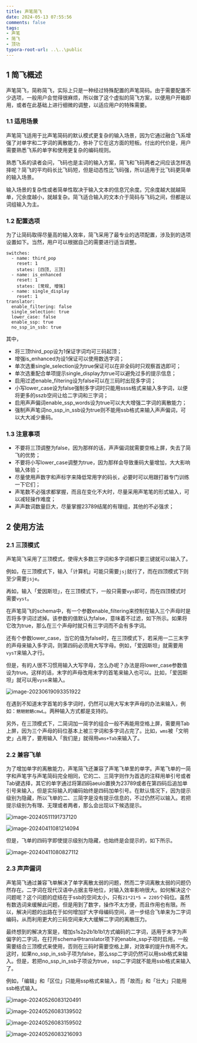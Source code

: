 ```yaml
---
title: 声笔简飞
date: 2024-05-13 07:55:56
comments: false
tags:
- 声笔
- 简飞
- 顶功
typora-root-url: ..\..\public
---
```


## 1 简飞概述

声笔简飞，简称简飞，实际上只是一种经过特殊配置的声笔简码。由于需要配置不少选项，一般用户会觉得很麻烦，所以做了这个虚拟的简飞方案，以便用户开箱即用，或者在此基础上进行细微的调整，以适应用户的特殊需要。

### 1.1 适用场景

声笔简飞适用于比声笔简码的默认模式更复杂的输入场景，因为它通过融合飞系增强了对单字和二字词的离散能力，弥补了它在这方面的短板。付出的代价是，用户需要熟悉飞系的单字和使用更复杂的编码规则。

熟悉飞系的读者会问，飞码也是主词的输入方案，简飞和飞码两者之间应该怎样选择呢？简飞的平均码长比飞码短，但是动态性比飞码强，所以适用于比飞码更简单的输入场景。

输入场景的复杂性或者简单性取决于输入文本的信息冗余度。冗余度越大就越简单，冗余度越小，就越复杂。简飞适合输入的文本介于简码与飞码之间，但都是以词组输入为主。

### 1.2 配置选项

为了让简码取得尽量高的输入效率，简飞采用了最专业的选项配置，涉及到的选项设置如下。当然，用户可以根据自己的需要进行适当调整。

```
switches:
  - name: third_pop
    reset: 1
    states: [四顶, 三顶]
  - name: is_enhanced
    reset: 1
    states: [常规, 增强]
  - name: single_display
    reset: 1
translator:
  enable_filtering: false
  single_selection: true
  lower_case: false
  enable_ssp: true
  no_ssp_in_ssb: true
```

其中，

- 将三顶third_pop设为1保证字词均可三码起顶；
- 增强is_enhanced为设1保证可以使用数选字词；
- 单次选重single_selection设为true保证可以在非全码时只观察首选即可；
- 单次选重配合单项提示single_display为true可以避免过多的提示信息；
- 启用过滤enable_filtering设为false可以在三码时出现多字词；
- 小写lower_case设为false强制多字词时只能用ssss格式来输入多字词，以便将更多的sszb空间让给二字词和三字词；
- 启用声声偏词enable_ssp_words设为true可以大大增强二字词的离散能力；
- 强制声声笔词no_ssp_in_ssb设为true则不能用ssb格式来输入声声偏词，可以大大减少重码。

### 1.3 注意事项

- 不要将三顶调整为false，因为那样的话，声声偏词就需要空格上屏，失去了简飞的优势；
- 不要将小写lower_case调整为true，因为那样会导致重码大量增加，大大影响输入体验；
- 尽量使用声数字和声标字来降低常用字的码长，必要时可以用跟打器专门训练一下它们；
- 声笔数不必强求都掌握，而且在变化不大时，尽量采用声笔笔的形式输入，可以减轻操作难度；
- 声声数词数量巨大，尽量掌握23789结尾的有理组，其他的不必强求；

## 2 使用方法

### 2.1 三顶模式

声笔简飞采用了三顶模式，使得大多数三字词和多字词都只要三键就可以输入了。

例如，在三顶模式下，输入「计算机」可能只需要`jsj`就行了，而在四顶模式下则至少需要`jsje`。

再如，输入「爱因斯坦」，在三顶模式下，一般只需要`vys`即可，而在四顶模式时需要`vyst`。

在声笔简飞的schema中，有一个参数enable_filtering来控制在输入三个声母时是否将多字词过滤掉。该参数的值默认为false，意味着不过滤，如下所示。如果将它改为true，那么在三个声母时就只有三字词而不会有多字词。

还有个参数lower_case，当它的值为false时，在三顶模式下，若采用一二三末字的声母来输入多字词，则第四码必须用大写字母。例如，「爱因斯坦」就需要用`vysT`来输入才行。

但是，有的人很不习惯用输入大写字母，怎么办呢？办法是将lower_case参数值设为true。这样的话，末字的声母改用末字的首笔来输入也可以。比如，「爱因斯坦」就可以用`vyse`来输入。

![image-20230619093351922](/images/image-20230619093351922.png)

在遇到不知道末字首笔的多字词时，仍然可以用大写末字声母的办法来输入，例如：`魑魅魍魉cmwL`。两种输入方式都是支持的。

另外，在三顶模式下，二简词加一简字的组合一般不再能用空格上屏，需要用Tab上屏，因为三个声母的码位基本上被三字词和多字词占完了。比如，`wms`被「文明史」占用了，要用输入「我们是」就得用`wms+Tab`来输入了。

### 2.2 兼容飞单

为了增加单字的离散能力，声笔简飞还兼容了声笔飞单里的单字。声笔飞单的一简字和声笔字与声笔简码完全相同，它的二、三简字则作为首选的注释用单引号或者Tab键选择，其它的单字通过将第四码aeuio置换为23789或者在第四码后追加单引号来输入，但是实际输入的编码始终是四码加单引号。在默认情况下，因为提示级别为隐藏，所以飞单的二、三简字是没有提示信息的，不过仍然可以输入。若把提示级别为有理、无理或者两者，那么会出现以下候选提示。

![image-20240511191737120](/images/image-20240511191737120.png)

![image-20240411081214094](/images/image-20240411081214094.png)

但是，飞单的四码字即使提示级别为隐藏，也始终是会提示的，如下所示。

![image-20240411080827112](/images/image-20240411080827112.png)

### 2.3 声声偏词

声笔简飞通过兼容飞单解决了单字离散太弱的问题，然而二字词离散太弱的问题仍然存在。二字词在现代汉语中占据主导地位，对输入效率影响很大。如何解决这个问题呢？这个问题的症结在于ssb的空间太小，只有`21*21*5 = 2205`个码位。虽然有数选词来缓解此问题，但是用到了数字，操作不太方便，而且作用也有限。所以，解决问题的出路在于如何增加扩大字母编码空间，进一步结合飞单来为二字词编码，从而利用更大的三码空间来大大缓解二字词的离散压力。

最终想到的解决方案是，增加s1s2p2b1b1b1方式编码的二字词，适用于末字为声偏字的二字词，在打开schema中translator项下的enable_ssp子项时启用，一般需要结合三顶模式来使用，否则在三码时需要空格上屏，对效率的提升作用不大。这时，如果no_ssp_in_ssb子项为false，那么ssp二字词仍然可以用ssb格式来输入。但是，若把no_ssp_in_ssb子项设为true，ssp二字词就不能用ssb格式来输入了。

例如，「编辑」和「区位」只能用ssp格式来输入，而「故而」和「壮大」只能用ssb格式输入。

![image-20240526083120491](/images/image-20240526083120491.png)

![image-20240526083139502](/images/image-20240526083139502.png)

![image-20240526083159502](/images/image-20240526083159502.png)

![image-20240526083216093](/images/image-20240526083216093.png)

​    



